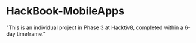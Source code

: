 # HackBook-MobileApps
"This is an individual project in Phase 3 at Hacktiv8, completed within a 6-day timeframe."
